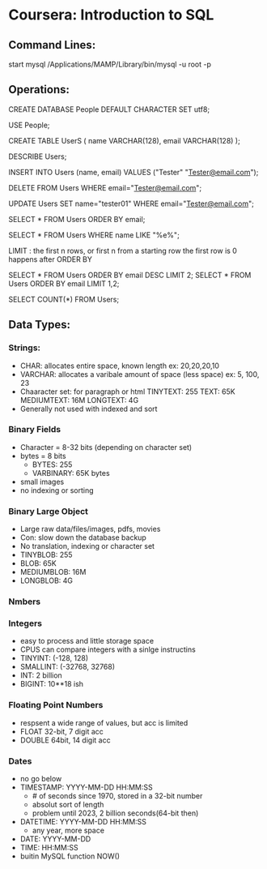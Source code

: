 # Coursera: Introduction to SQL

## Command Lines:
start mysql
/Applications/MAMP/Library/bin/mysql -u root -p

## Operations:
CREATE DATABASE People DEFAULT CHARACTER SET utf8;

USE People;

CREATE TABLE UserS (
  name VARCHAR(128),
  email VARCHAR(128)
);

DESCRIBE Users;

INSERT INTO Users (name, email) VALUES ("Tester" "Tester@email.com");

DELETE FROM Users WHERE email="Tester@email.com";

UPDATE Users SET name="tester01" WHERE email="Tester@email.com";

SELECT * FROM Users ORDER BY email;

SELECT * FROM Users WHERE name LIKE "%e%";

LIMIT :
	the first n rows, or first n from a starting row
	the first row is 0
	happens after ORDER BY

SELECT * FROM Users ORDER BY email DESC LIMIT 2;
SELECT * FROM Users ORDER BY email LIMIT 1,2;

SELECT COUNT(*) FROM Users;

## Data Types:
### Strings:
- CHAR: allocates entire space, known length
  ex: 20,20,20,10
- VARCHAR: allocates a varibale amount of space (less space)
  ex: 5, 100, 23
- Chaaracter set: for paragraph or html
  TINYTEXT: 255 
  TEXT: 65K
  MEDIUMTEXT: 16M
  LONGTEXT: 4G
- Generally not used with indexed and sort
### Binary Fields
- Character = 8-32 bits (depending on character set)
- bytes = 8 bits
  - BYTES: 255
  - VARBINARY: 65K bytes
- small images
- no indexing or sorting

### Binary Large Object 
- Large raw data/files/images, pdfs, movies
- Con: slow down the database backup
- No translation, indexing or character set
- TINYBLOB: 255
- BLOB: 65K
- MEDIUMBLOB: 16M
- LONGBLOB: 4G
### Nmbers
### Integers
- easy to process and little storage space
 - CPUS can compare integers with a sinlge instructins
- TINYINT: (-128, 128)
- SMALLINT: (-32768, 32768)
- INT: 2 billion
- BIGINT: 10**18 ish

### Floating Point Numbers
- respsent a wide range of values, but acc is limited
- FLOAT 32-bit, 7 digit acc
- DOUBLE 64bit, 14 digit acc

### Dates
- no go below 
- TIMESTAMP: YYYY-MM-DD HH:MM:SS
	- \# of seconds since 1970, stored in a 32-bit number
	- absolut sort of length
	- problem until 2023, 2 billion seconds(64-bit then)
- DATETIME: YYYY-MM-DD HH:MM:SS
	- any year, more space
- DATE: YYYY-MM-DD
- TIME: HH:MM:SS
- buitin MySQL function NOW()
